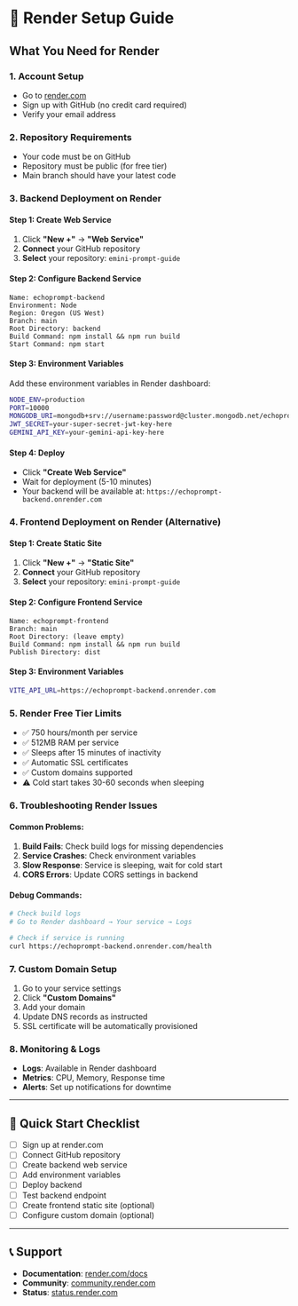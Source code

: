 # 🚀 Render Setup Guide

## What You Need for Render

### 1. **Account Setup**
- Go to [render.com](https://render.com)
- Sign up with GitHub (no credit card required)
- Verify your email address

### 2. **Repository Requirements**
- Your code must be on GitHub
- Repository must be public (for free tier)
- Main branch should have your latest code

### 3. **Backend Deployment on Render**

#### Step 1: Create Web Service
1. Click **"New +"** → **"Web Service"**
2. **Connect** your GitHub repository
3. **Select** your repository: `emini-prompt-guide`

#### Step 2: Configure Backend Service
```
Name: echoprompt-backend
Environment: Node
Region: Oregon (US West)
Branch: main
Root Directory: backend
Build Command: npm install && npm run build
Start Command: npm start
```

#### Step 3: Environment Variables
Add these environment variables in Render dashboard:

```bash
NODE_ENV=production
PORT=10000
MONGODB_URI=mongodb+srv://username:password@cluster.mongodb.net/echoprompt
JWT_SECRET=your-super-secret-jwt-key-here
GEMINI_API_KEY=your-gemini-api-key-here
```

#### Step 4: Deploy
- Click **"Create Web Service"**
- Wait for deployment (5-10 minutes)
- Your backend will be available at: `https://echoprompt-backend.onrender.com`

### 4. **Frontend Deployment on Render (Alternative)**

#### Step 1: Create Static Site
1. Click **"New +"** → **"Static Site"**
2. **Connect** your GitHub repository
3. **Select** your repository: `emini-prompt-guide`

#### Step 2: Configure Frontend Service
```
Name: echoprompt-frontend
Branch: main
Root Directory: (leave empty)
Build Command: npm install && npm run build
Publish Directory: dist
```

#### Step 3: Environment Variables
```bash
VITE_API_URL=https://echoprompt-backend.onrender.com
```

### 5. **Render Free Tier Limits**
- ✅ 750 hours/month per service
- ✅ 512MB RAM per service
- ✅ Sleeps after 15 minutes of inactivity
- ✅ Automatic SSL certificates
- ✅ Custom domains supported
- ⚠️ Cold start takes 30-60 seconds when sleeping

### 6. **Troubleshooting Render Issues**

#### Common Problems:
1. **Build Fails**: Check build logs for missing dependencies
2. **Service Crashes**: Check environment variables
3. **Slow Response**: Service is sleeping, wait for cold start
4. **CORS Errors**: Update CORS settings in backend

#### Debug Commands:
```bash
# Check build logs
# Go to Render dashboard → Your service → Logs

# Check if service is running
curl https://echoprompt-backend.onrender.com/health
```

### 7. **Custom Domain Setup**
1. Go to your service settings
2. Click **"Custom Domains"**
3. Add your domain
4. Update DNS records as instructed
5. SSL certificate will be automatically provisioned

### 8. **Monitoring & Logs**
- **Logs**: Available in Render dashboard
- **Metrics**: CPU, Memory, Response time
- **Alerts**: Set up notifications for downtime

---

## 🎯 Quick Start Checklist

- [ ] Sign up at render.com
- [ ] Connect GitHub repository
- [ ] Create backend web service
- [ ] Add environment variables
- [ ] Deploy backend
- [ ] Test backend endpoint
- [ ] Create frontend static site (optional)
- [ ] Configure custom domain (optional)

---

## 📞 Support
- **Documentation**: [render.com/docs](https://render.com/docs)
- **Community**: [community.render.com](https://community.render.com)
- **Status**: [status.render.com](https://status.render.com)
